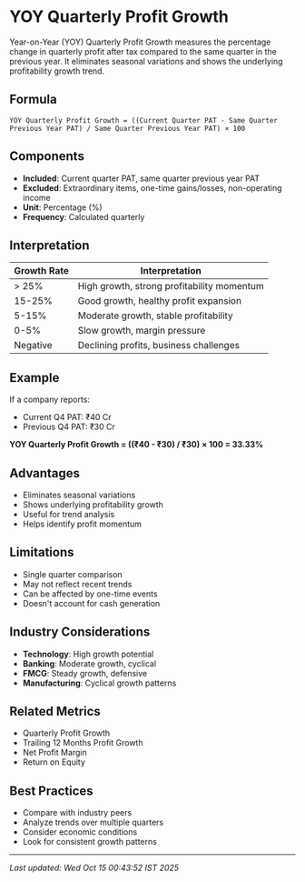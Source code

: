 # YOY Quarterly Profit Growth


Year-on-Year (YOY) Quarterly Profit Growth measures the percentage change in quarterly profit after tax compared to the same quarter in the previous year. It eliminates seasonal variations and shows the underlying profitability growth trend.

## Formula
```text
YOY Quarterly Profit Growth = ((Current Quarter PAT - Same Quarter Previous Year PAT) / Same Quarter Previous Year PAT) × 100
```

## Components
- **Included**: Current quarter PAT, same quarter previous year PAT
- **Excluded**: Extraordinary items, one-time gains/losses, non-operating income
- **Unit**: Percentage (%)
- **Frequency**: Calculated quarterly

## Interpretation
| Growth Rate | Interpretation |
|-------------|----------------|
| > 25% | High growth, strong profitability momentum |
| 15-25% | Good growth, healthy profit expansion |
| 5-15% | Moderate growth, stable profitability |
| 0-5% | Slow growth, margin pressure |
| Negative | Declining profits, business challenges |

## Example
If a company reports:
- Current Q4 PAT: ₹40 Cr
- Previous Q4 PAT: ₹30 Cr

**YOY Quarterly Profit Growth = ((₹40 - ₹30) / ₹30) × 100 = 33.33%**

## Advantages
- Eliminates seasonal variations
- Shows underlying profitability growth
- Useful for trend analysis
- Helps identify profit momentum

## Limitations
- Single quarter comparison
- May not reflect recent trends
- Can be affected by one-time events
- Doesn't account for cash generation

## Industry Considerations
- **Technology**: High growth potential
- **Banking**: Moderate growth, cyclical
- **FMCG**: Steady growth, defensive
- **Manufacturing**: Cyclical growth patterns

## Related Metrics
- Quarterly Profit Growth
- Trailing 12 Months Profit Growth
- Net Profit Margin
- Return on Equity

## Best Practices
- Compare with industry peers
- Analyze trends over multiple quarters
- Consider economic conditions
- Look for consistent growth patterns

---
*Last updated: Wed Oct 15 00:43:52 IST 2025*
